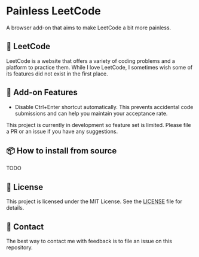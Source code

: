 # Painless LeetCode

A browser add-on that aims to make LeetCode a bit more painless.

## 📖 LeetCode

LeetCode is a website that offers a variety of coding problems and a platform to practice them. While I love LeetCode, I sometimes wish some of its features did not exist in the first place.

## 🚀 Add-on Features

- Disable Ctrl+Enter shortcut automatically. This prevents accidental code submissions and can help you maintain your acceptance rate.

This project is currently in development so feature set is limited. Please file a PR or an issue if you have any suggestions.

## 📦 How to install from source
TODO

## 📝 License

This project is licensed under the MIT License. See the [LICENSE](LICENSE) file for details.

## 📧 Contact
The best way to contact me with feedback is to file an issue on this repository.
